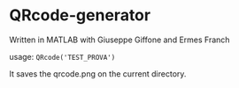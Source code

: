 # QRcode-generator
Written in MATLAB with Giuseppe Giffone and Ermes Franch 

usage: ```QRcode('TEST_PROVA')```

It saves the qrcode.png on the current directory.
